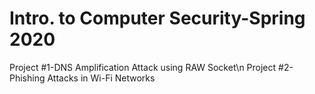 # Intro. to Computer Security-Spring 2020
Project #1-DNS Amplification Attack using RAW Socket\n
Project #2-Phishing Attacks in Wi-Fi Networks
